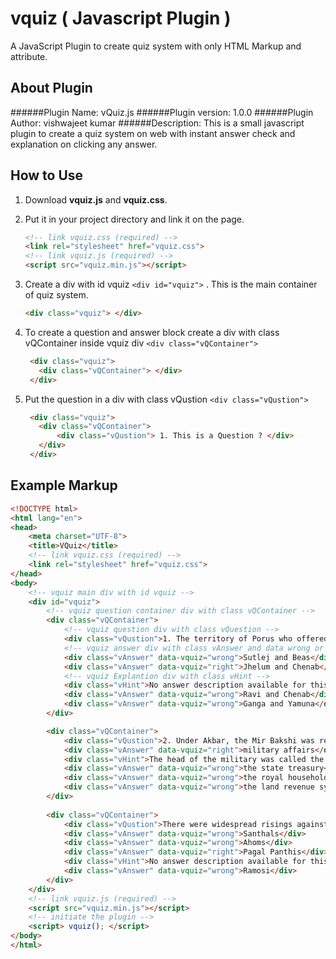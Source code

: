 # vquiz ( Javascript Plugin )
A JavaScript Plugin to create quiz system with only HTML Markup and attribute.

## About Plugin
######Plugin Name: vQuiz.js
######Plugin version: 1.0.0
######Plugin Author: vishwajeet kumar
######Description: This is a small javascript plugin to create a quiz system on web with instant answer check and explanation on clicking any answer.

## How to Use
1. Download **vquiz.js** and **vquiz.css**. 
2. Put it in your project directory and link it on the page.

    ```html
    <!-- link vquiz.css (required) -->
    <link rel="stylesheet" href="vquiz.css">
    <!-- link vquiz.js (required) -->
    <script src="vquiz.min.js"></script>
    ```
    
3. Create a div with id vquiz ```<div id="vquiz">``` . This is the main container of quiz system.

   ```html
   <div class="vquiz"> </div>
   ```
   
4. To create a question and answer block create a div with class vQContainer inside vquiz div ```<div class="vQContainer">```

   ```html
    <div class="vquiz">
	  <div class="vQContainer"> </div>  
    </div>
   ```
   
5. Put the question in a div with class vQustion ```<div class="vQustion">```

   ```html
    <div class="vquiz">
	  <div class="vQContainer">
		  <div class="vQustion"> 1. This is a Question ? </div>
	  </div>  
    </div>
   ```
   


## Example Markup



```html
<!DOCTYPE html>
<html lang="en">
<head>
	<meta charset="UTF-8">
	<title>VQuiz</title>
	<!-- link vquiz.css (required) -->
	<link rel="stylesheet" href="vquiz.css">
</head>
<body>
	<!-- vquiz main div with id vquiz -->
	<div id="vquiz">
		<!-- vquiz question container div with class vQContainer -->
		<div class="vQContainer">
			<!-- vquiz question div with class vQuestion -->
			<div class="vQustion">1. The territory of Porus who offered strong resistance to Alexander was situated between the rivers of</div>
			<!-- vquiz answer div with class vAnswer and data wrong or right -->
			<div class="vAnswer" data-vquiz="wrong">Sutlej and Beas</div>
			<div class="vAnswer" data-vquiz="right">Jhelum and Chenab</div>
			<!-- vquiz Explantion div with class vHint -->
			<div class="vHint">No answer description available for this question. Let us discuss.</div>
			<div class="vAnswer" data-vquiz="wrong">Ravi and Chenab</div>
			<div class="vAnswer" data-vquiz="wrong">Ganga and Yamuna</div>
		</div>

		<div class="vQContainer">
			<div class="vQustion">2. Under Akbar, the Mir Bakshi was required to look after</div>
			<div class="vAnswer" data-vquiz="right">military affairs</div>
			<div class="vHint">The head of the military was called the Mir Bakshi, appointed from among the leading nobles of the court. The Mir Bakshi was in charge of intelligence gathering, and also made recommendations to the emperor for military appointments and promotions.</div>
			<div class="vAnswer" data-vquiz="wrong">the state treasury</div>
			<div class="vAnswer" data-vquiz="wrong">the royal household</div>
			<div class="vAnswer" data-vquiz="wrong">the land revenue system</div>
		</div>
		
		<div class="vQContainer">
			<div class="vQustion">There were widespread risings against the British in the 1820s. Which one of the following did not revolt in the 1820s?</div>
			<div class="vAnswer" data-vquiz="wrong">Santhals</div>
			<div class="vAnswer" data-vquiz="wrong">Ahoms</div>
			<div class="vAnswer" data-vquiz="right">Pagal Panthis</div>
			<div class="vHint">No answer description available for this question. Let us discuss.</div>
			<div class="vAnswer" data-vquiz="wrong">Ramosi</div>
		</div>
	</div>
	<!-- link vquiz.js (required) -->
	<script src="vquiz.min.js"></script>
	<!-- initiate the plugin -->
	<script> vquiz(); </script>
</body>
</html>
```
